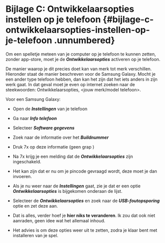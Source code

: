 # Bijlage C: Ontwikkelaarsopties instellen op je telefoon {#bijlage-c-ontwikkelaarsopties-instellen-op-je-telefoon .unnumbered}

Om een spelletje meteen van je computer op je telefoon te kunnen zetten, zonder app-store, moet je de ***Ontwikkelaarsopties*** activeren op je telefoon.

De manier waarop je dit precies doet kan van merk tot merk verschillen. Hieronder staat de manier beschreven voor de Samsung Galaxy. Mocht je een ander type telefoon hebben, dan kan het zijn dat het iets anders in zijn werk gaat. In dat geval moet je even op internet zoeken naar de steekwoorden: Ontwikkelaarsopties, \<jouw merk/model telefoon\>.

Voor een Samsung Galaxy:

-   Open de ***Instellingen*** van je telefoon

-   Ga naar ***Info telefoon***

-   Selecteer ***Software gegevens***

-   Zoek naar de informatie over het ***Buildnummer***

-   Druk 7x op deze informatie (geen grap )

-   Na 7x krijg je een melding dat de ***Ontwikkelaarsopties*** zijn ingeschakeld.

-   Het kan zijn dat er nu om je pincode gevraagd wordt, deze moet je dan invoeren.

-   Als je nu weer naar de ***Instellingen*** gaat, zie je dat er een optie ***Ontwikkelaarsopties*** is bijgekomen onderaan de lijst.

-   Selecteer de ***Ontwikkelaarsopties*** en zoek naar de ***USB-foutopsporing*** optie en zet deze aan.

-   Dat is alles, verder hoef je **hier niks te veranderen**. Ik zou dat ook niet aanraden, geen idee wat het allemaal inhoud.

-   Het advies is om deze opties weer uit te zetten, zodra je klaar bent met installeren van je spel.
